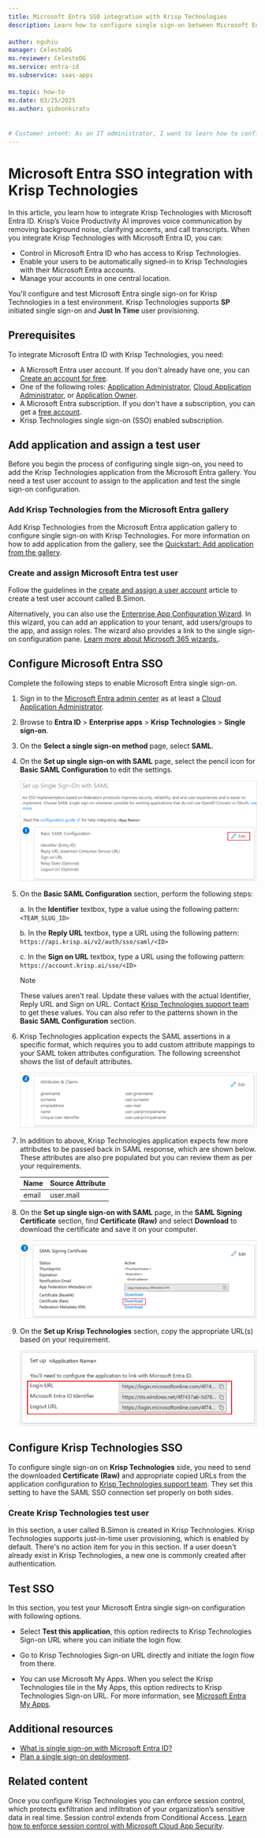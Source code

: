 ```yaml
---
title: Microsoft Entra SSO integration with Krisp Technologies
description: Learn how to configure single sign-on between Microsoft Entra ID and Krisp Technologies.

author: nguhiu
manager: CelesteDG
ms.reviewer: CelesteDG
ms.service: entra-id
ms.subservice: saas-apps

ms.topic: how-to
ms.date: 03/25/2025
ms.author: gideonkiratu


# Customer intent: As an IT administrator, I want to learn how to configure single sign-on between Microsoft Entra ID and Krisp Technologies so that I can control who has access to Krisp Technologies, enable automatic sign-in with Microsoft Entra accounts, and manage my accounts in one central location.
---
```


# Microsoft Entra SSO integration with Krisp Technologies

In this article, you learn how to integrate Krisp Technologies with Microsoft Entra ID. Krisp’s Voice Productivity AI improves voice communication by removing background noise, clarifying accents, and call transcripts. When you integrate Krisp Technologies with Microsoft Entra ID, you can:

* Control in Microsoft Entra ID who has access to Krisp Technologies.
* Enable your users to be automatically signed-in to Krisp Technologies with their Microsoft Entra accounts.
* Manage your accounts in one central location.

You'll configure and test Microsoft Entra single sign-on for Krisp Technologies in a test environment. Krisp Technologies supports **SP** initiated single sign-on and **Just In Time** user provisioning.

## Prerequisites

To integrate Microsoft Entra ID with Krisp Technologies, you need:

* A Microsoft Entra user account. If you don't already have one, you can [Create an account for free](https://azure.microsoft.com/free/?WT.mc_id=A261C142F).
* One of the following roles: [Application Administrator](/entra/identity/role-based-access-control/permissions-reference#application-administrator), [Cloud Application Administrator](/entra/identity/role-based-access-control/permissions-reference#cloud-application-administrator), or [Application Owner](/entra/fundamentals/users-default-permissions#owned-enterprise-applications).
* A Microsoft Entra subscription. If you don't have a subscription, you can get a [free account](https://azure.microsoft.com/free/).
* Krisp Technologies single sign-on (SSO) enabled subscription.

## Add application and assign a test user

Before you begin the process of configuring single sign-on, you need to add the Krisp Technologies application from the Microsoft Entra gallery. You need a test user account to assign to the application and test the single sign-on configuration.

<a name='add-krisp-technologies-from-the-azure-ad-gallery'></a>

### Add Krisp Technologies from the Microsoft Entra gallery

Add Krisp Technologies from the Microsoft Entra application gallery to configure single sign-on with Krisp Technologies. For more information on how to add application from the gallery, see the [Quickstart: Add application from the gallery](~/identity/enterprise-apps/add-application-portal.md).

<a name='create-and-assign-azure-ad-test-user'></a>

### Create and assign Microsoft Entra test user

Follow the guidelines in the [create and assign a user account](~/identity/enterprise-apps/add-application-portal-assign-users.md) article to create a test user account called B.Simon.

Alternatively, you can also use the [Enterprise App Configuration Wizard](https://portal.office.com/AdminPortal/home?Q=Docs#/azureadappintegration). In this wizard, you can add an application to your tenant, add users/groups to the app, and assign roles. The wizard also provides a link to the single sign-on configuration pane. [Learn more about Microsoft 365 wizards.](/microsoft-365/admin/misc/azure-ad-setup-guides). 

<a name='configure-azure-ad-sso'></a>

## Configure Microsoft Entra SSO

Complete the following steps to enable Microsoft Entra single sign-on.

1. Sign in to the [Microsoft Entra admin center](https://entra.microsoft.com) as at least a [Cloud Application Administrator](~/identity/role-based-access-control/permissions-reference.md#cloud-application-administrator).
1. Browse to **Entra ID** > **Enterprise apps** > **Krisp Technologies** > **Single sign-on**.
1. On the **Select a single sign-on method** page, select **SAML**.
1. On the **Set up single sign-on with SAML** page, select the pencil icon for **Basic SAML Configuration** to edit the settings.

   ![Screenshot shows how to edit Basic SAML Configuration.](common/edit-urls.png "Basic Configuration")

1. On the **Basic SAML Configuration** section, perform the following steps:

	a. In the **Identifier** textbox, type a value using the following pattern:
	`<TEAM_SLUG_ID>`

	b. In the **Reply URL** textbox, type a URL using the following pattern:
	`https://api.krisp.ai/v2/auth/sso/saml/<ID>`

	c. In the **Sign on URL** textbox, type a URL using the following pattern:
	`https://account.krisp.ai/sso/<ID>`

	> [!Note]
	> These values aren't real. Update these values with the actual Identifier, Reply URL and Sign on URL. Contact [Krisp Technologies support team](mailto:support@krisp.ai) to get these values. You can also refer to the patterns shown in the **Basic SAML Configuration** section.

1. Krisp Technologies application expects the SAML assertions in a specific format, which requires you to add custom attribute mappings to your SAML token attributes configuration. The following screenshot shows the list of default attributes.

	![Screenshot shows the image of attributes configuration.](common/default-attributes.png "Image")

1. In addition to above, Krisp Technologies application expects few more attributes to be passed back in SAML response, which are shown below. These attributes are also pre populated but you can review them as per your requirements.

	| Name |  Source Attribute|
	| ---------------|  --------- |
    | email | user.mail |

1. On the **Set up single sign-on with SAML** page, in the **SAML Signing Certificate** section, find **Certificate (Raw)** and select **Download** to download the certificate and save it on your computer.

    ![Screenshot shows the Certificate download link.](common/certificateraw.png "Certificate")

1. On the **Set up Krisp Technologies** section, copy the appropriate URL(s) based on your requirement.

	![Screenshot shows to copy configuration appropriate URL.](common/copy-configuration-urls.png "Metadata")

## Configure Krisp Technologies SSO

To configure single sign-on on **Krisp Technologies** side, you need to send the downloaded **Certificate (Raw)** and appropriate copied URLs from the application configuration to [Krisp Technologies support team](mailto:support@krisp.ai). They set this setting to have the SAML SSO connection set properly on both sides.

### Create Krisp Technologies test user

In this section, a user called B.Simon is created in Krisp Technologies. Krisp Technologies supports just-in-time user provisioning, which is enabled by default. There's no action item for you in this section. If a user doesn't already exist in Krisp Technologies, a new one is commonly created after authentication.

## Test SSO 

In this section, you test your Microsoft Entra single sign-on configuration with following options. 

* Select **Test this application**, this option redirects to Krisp Technologies Sign-on URL where you can initiate the login flow. 

* Go to Krisp Technologies Sign-on URL directly and initiate the login flow from there.

* You can use Microsoft My Apps. When you select the Krisp Technologies tile in the My Apps, this option redirects to Krisp Technologies Sign-on URL. For more information, see [Microsoft Entra My Apps](/azure/active-directory/manage-apps/end-user-experiences#azure-ad-my-apps).

## Additional resources

* [What is single sign-on with Microsoft Entra ID?](~/identity/enterprise-apps/what-is-single-sign-on.md)
* [Plan a single sign-on deployment](~/identity/enterprise-apps/plan-sso-deployment.md).

## Related content

Once you configure Krisp Technologies you can enforce session control, which protects exfiltration and infiltration of your organization’s sensitive data in real time. Session control extends from Conditional Access. [Learn how to enforce session control with Microsoft Cloud App Security](/cloud-app-security/proxy-deployment-aad).
